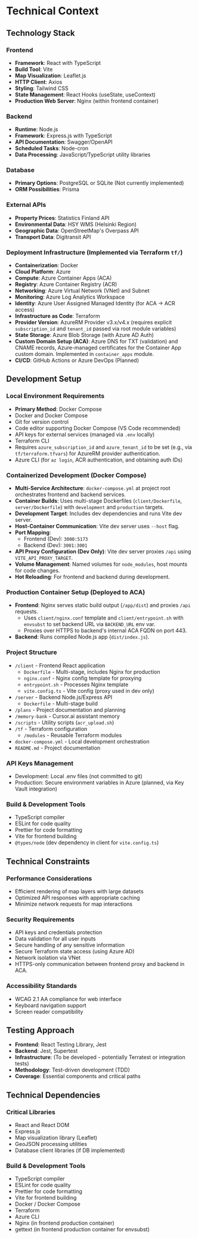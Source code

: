 # Technical Context

## Technology Stack

### Frontend
- **Framework**: React with TypeScript
- **Build Tool**: Vite
- **Map Visualization**: Leaflet.js
- **HTTP Client**: Axios
- **Styling**: Tailwind CSS
- **State Management**: React Hooks (useState, useContext)
- **Production Web Server**: Nginx (within frontend container)

### Backend
- **Runtime**: Node.js
- **Framework**: Express.js with TypeScript
- **API Documentation**: Swagger/OpenAPI
- **Scheduled Tasks**: Node-cron
- **Data Processing**: JavaScript/TypeScript utility libraries

### Database
- **Primary Options**: PostgreSQL or SQLite (Not currently implemented)
- **ORM Possibilities**: Prisma

### External APIs
- **Property Prices**: Statistics Finland API
- **Environmental Data**: HSY WMS (Helsinki Region)
- **Geographic Data**: OpenStreetMap's Overpass API
- **Transport Data**: Digitransit API

### Deployment Infrastructure (Implemented via Terraform `tf/`)
- **Containerization**: Docker
- **Cloud Platform**: Azure
- **Compute**: Azure Container Apps (ACA)
- **Registry**: Azure Container Registry (ACR)
- **Networking**: Azure Virtual Network (VNet) and Subnet
- **Monitoring**: Azure Log Analytics Workspace
- **Identity**: Azure User Assigned Managed Identity (for ACA -> ACR access)
- **Infrastructure as Code**: Terraform
- **Provider Version**: AzureRM Provider v3.x/v4.x (requires explicit `subscription_id` and `tenant_id` passed via root module variables)
- **State Storage**: Azure Blob Storage (with Azure AD Auth)
- **Custom Domain Setup (ACA)**: Azure DNS for TXT (validation) and CNAME records, Azure-managed certificates for the Container App custom domain. Implemented in `container_apps` module.
- **CI/CD**: GitHub Actions or Azure DevOps (Planned)

## Development Setup

### Local Environment Requirements
- **Primary Method**: Docker Compose
- Docker and Docker Compose
- Git for version control
- Code editor supporting Docker Compose (VS Code recommended)
- API keys for external services (managed via `.env` locally)
- Terraform CLI
- Requires `azure_subscription_id` and `azure_tenant_id` to be set (e.g., via `tf/terraform.tfvars`) for AzureRM provider authentication.
- Azure CLI (for `az login`, ACR authentication, and obtaining auth IDs)

### Containerized Development (Docker Compose)
- **Multi-Service Architecture**: `docker-compose.yml` at project root orchestrates frontend and backend services.
- **Container Builds**: Uses multi-stage Dockerfiles (`client/Dockerfile`, `server/Dockerfile`) with `development` and `production` targets.
- **Development Target**: Includes dev dependencies and runs Vite dev server.
- **Host-Container Communication**: Vite dev server uses `--host` flag.
- **Port Mapping**:
  - Frontend (Dev): `3000:5173`
  - Backend (Dev): `3001:3001`
- **API Proxy Configuration (Dev Only)**: Vite dev server proxies `/api` using `VITE_API_PROXY_TARGET`.
- **Volume Management**: Named volumes for `node_modules`, host mounts for code changes.
- **Hot Reloading**: For frontend and backend during development.

### Production Container Setup (Deployed to ACA)
- **Frontend**: Nginx serves static build output (`/app/dist`) and proxies `/api` requests.
  - Uses `client/nginx.conf` template and `client/entrypoint.sh` with `envsubst` to set backend URL via `BACKEND_URL` env var.
  - Proxies over HTTPS to backend's internal ACA FQDN on port 443.
- **Backend**: Runs compiled Node.js app (`dist/index.js`).

### Project Structure
- `/client` - Frontend React application
  - `Dockerfile` - Multi-stage, includes Nginx for production
  - `nginx.conf` - Nginx config template for proxying
  - `entrypoint.sh` - Processes Nginx template
  - `vite.config.ts` - Vite config (proxy used in dev only)
- `/server` - Backend Node.js/Express API
  - `Dockerfile` - Multi-stage build
- `/plans` - Project documentation and planning
- `/memory-bank` - Cursor.ai assistant memory
- `/scripts` - Utility scripts (`acr_upload.sh`)
- `/tf` - Terraform configuration
  - `/modules` - Reusable Terraform modules
- `docker-compose.yml` - Local development orchestration
- `README.md` - Project documentation

### API Keys Management
- Development: Local .env files (not committed to git)
- Production: Secure environment variables in Azure (planned, via Key Vault integration)

### Build & Development Tools
- TypeScript compiler
- ESLint for code quality
- Prettier for code formatting
- Vite for frontend building
- `@types/node` (dev dependency in client for `vite.config.ts`)

## Technical Constraints

### Performance Considerations
- Efficient rendering of map layers with large datasets
- Optimized API responses with appropriate caching
- Minimize network requests for map interactions

### Security Requirements
- API keys and credentials protection
- Data validation for all user inputs
- Secure handling of any sensitive information
- Secure Terraform state access (using Azure AD)
- Network isolation via VNet
- HTTPS-only communication between frontend proxy and backend in ACA.

### Accessibility Standards
- WCAG 2.1 AA compliance for web interface
- Keyboard navigation support
- Screen reader compatibility

## Testing Approach

- **Frontend**: React Testing Library, Jest
- **Backend**: Jest, Supertest
- **Infrastructure**: (To be developed - potentially Terratest or integration tests)
- **Methodology**: Test-driven development (TDD)
- **Coverage**: Essential components and critical paths

## Technical Dependencies

### Critical Libraries
- React and React DOM
- Express.js
- Map visualization library (Leaflet)
- GeoJSON processing utilities
- Database client libraries (if DB implemented)

### Build & Development Tools
- TypeScript compiler
- ESLint for code quality
- Prettier for code formatting
- Vite for frontend building
- Docker / Docker Compose
- Terraform
- Azure CLI
- Nginx (in frontend production container)
- gettext (in frontend production container for envsubst)
